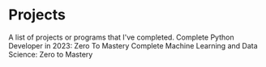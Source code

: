 # Projects
A list of projects or programs that I've completed.
Complete Python Developer in 2023: Zero To Mastery
Complete Machine Learning and Data Science: Zero to Mastery
